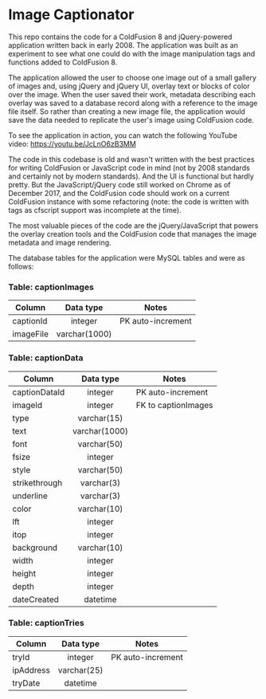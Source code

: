 # Image Captionator

This repo contains the code for a ColdFusion 8 and jQuery-powered application written back in early 2008.  The 
application was built as an experiment to see what one could do with the image manipulation tags and functions added
to ColdFusion 8.

The application allowed the user to choose one image out of a small gallery of images and, using jQuery and jQuery UI, 
overlay text or blocks of color over the image. When the user saved their work, metadata describing each 
overlay was saved to a database record along with a reference to the image file itself.  So rather than creating a new
image file, the application would save the data needed to replicate the user's image using ColdFusion code.

To see the application in action, you can watch the following YouTube video:  https://youtu.be/JcLnO6zB3MM

The code in this codebase is old and wasn't written with the best practices for writing ColdFusion or JavaScript code
in mind (not by 2008 standards and certainly not by modern standards).  And the UI is functional but hardly pretty.  But the JavaScript/jQuery code still worked on
Chrome as of December 2017, and the ColdFusion code should work on a current ColdFusion instance with some refactoring 
(note: the code is written with tags as cfscript support was incomplete at the time).

The most valuable pieces of the code are the jQuery/JavaScript that powers the overlay creation tools and the ColdFusion
code that manages the image metadata and image rendering.

The database tables for the application were MySQL tables and were as follows:

### Table: captionImages
Column | Data type | Notes
-------|:---------:|-------
captionId | integer | PK auto-increment
imageFile | varchar(1000) |

### Table: captionData
Column | Data type | Notes
-------|:---------:|-------
captionDataId | integer | PK auto-increment
imageId | integer | FK to captionImages
type | varchar(15) |
text | varchar(1000) |
font | varchar(50) |
fsize | integer |
style | varchar(50) |
strikethrough | varchar(3) |
underline | varchar(3) |
color | varchar(10) |
lft | integer |
itop | integer |
background | varchar(10) |
width | integer |
height | integer |
depth | integer |
dateCreated | datetime |

### Table: captionTries
Column | Data type | Notes
-------|:---------:|-------
tryId  | integer | PK auto-increment
ipAddress | varchar(25) |
tryDate | datetime | 



